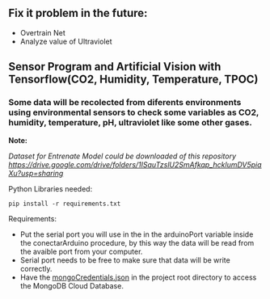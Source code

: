 ## Fix it problem in the future:
* Overtrain Net
* Analyze value of Ultraviolet

## Sensor Program and Artificial Vision with Tensorflow(CO2, Humidity, Temperature, TPOC)

### Some data will be recolected from diferents environments using environmental sensors to check some variables as CO2, humidity, temperature, pH, ultraviolet like some other gases.<br>

**Note:**

*_Dataset for Entrenate Model could be downloaded of this repository https://drive.google.com/drive/folders/1ISauTzslU2SmAfkqp_hcklumDV5piaXu?usp=sharing_*

Python Libraries needed:<br>
```
pip install -r requirements.txt
```

Requirements:<br>
* Put the serial port you will use in the in the arduinoPort variable inside the conectarArduino procedure, by this way the data will be read from the avaible port from your computer.<br>
* Serial port needs to be free to make sure that data will be write correctly.
* Have the [mongoCredentials.json](https://drive.google.com/file/d/1RCQhKVxuKNBYfXPQf7sAzbP1WW2Pegh3/view?usp=sharing) in the project root directory to access the MongoDB Cloud Database.
